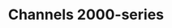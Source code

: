 ---
title: "Channels 2000-series"
description : "this is a meta description"
draft: false
image: "/images/products/channels/channels2000.jpg"
---